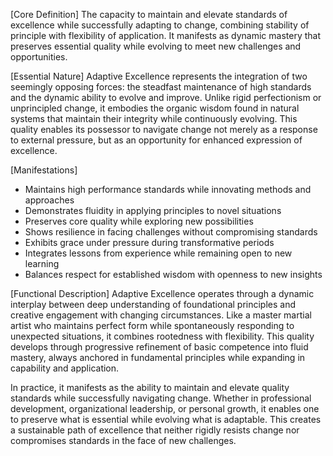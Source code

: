 [Core Definition]
The capacity to maintain and elevate standards of excellence while successfully adapting to change, combining stability of principle with flexibility of application. It manifests as dynamic mastery that preserves essential quality while evolving to meet new challenges and opportunities.

[Essential Nature]
Adaptive Excellence represents the integration of two seemingly opposing forces: the steadfast maintenance of high standards and the dynamic ability to evolve and improve. Unlike rigid perfectionism or unprincipled change, it embodies the organic wisdom found in natural systems that maintain their integrity while continuously evolving. This quality enables its possessor to navigate change not merely as a response to external pressure, but as an opportunity for enhanced expression of excellence.

[Manifestations]
- Maintains high performance standards while innovating methods and approaches
- Demonstrates fluidity in applying principles to novel situations
- Preserves core quality while exploring new possibilities
- Shows resilience in facing challenges without compromising standards
- Exhibits grace under pressure during transformative periods
- Integrates lessons from experience while remaining open to new learning
- Balances respect for established wisdom with openness to new insights

[Functional Description]
Adaptive Excellence operates through a dynamic interplay between deep understanding of foundational principles and creative engagement with changing circumstances. Like a master martial artist who maintains perfect form while spontaneously responding to unexpected situations, it combines rootedness with flexibility. This quality develops through progressive refinement of basic competence into fluid mastery, always anchored in fundamental principles while expanding in capability and application.

In practice, it manifests as the ability to maintain and elevate quality standards while successfully navigating change. Whether in professional development, organizational leadership, or personal growth, it enables one to preserve what is essential while evolving what is adaptable. This creates a sustainable path of excellence that neither rigidly resists change nor compromises standards in the face of new challenges.